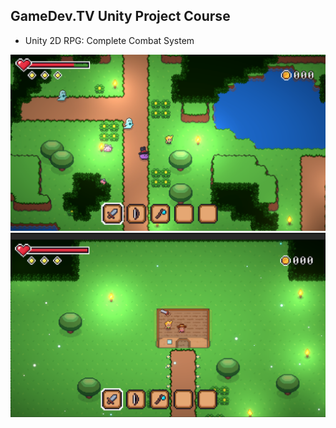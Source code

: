 ## GameDev.TV Unity Project Course

- Unity 2D RPG: Complete Combat System


![Alt text](image.png)
![Alt text](image-1.png)